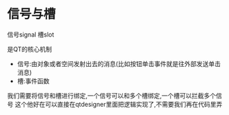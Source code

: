 # 信号与槽

信号signal 槽slot  

是QT的核心机制    
+ 信号:由对象或者空间发射出去的消息(比如按钮单击事件就是往外部发送单击消息)
+ 槽:事件函数

我们需要将信号和槽进行绑定,一个信号可以和多个槽绑定,一个槽可以拦截多个信号
这个他好在可以直接在qtdesigner里面把逻辑实现了,不需要我们再在代码里弄